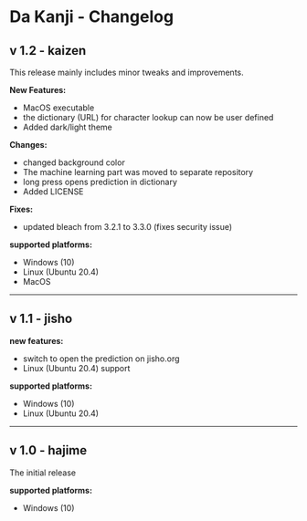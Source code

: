 # Da Kanji - Changelog

## v 1.2 - kaizen
This release mainly includes minor tweaks and improvements.

**New Features:**
* MacOS executable
* the dictionary (URL) for character lookup can now be user defined
* Added dark/light theme

**Changes:**
* changed background color
* The machine learning part was moved to separate repository
* long press opens prediction in dictionary
* Added LICENSE

**Fixes:**
* updated bleach from 3.2.1 to 3.3.0 (fixes security issue)

**supported platforms:**
* Windows (10)
* Linux (Ubuntu 20.4)
* MacOS

-------------------------------------------------------------
## v 1.1 - jisho
**new features:**
- switch to open the prediction on jisho.org
- Linux (Ubuntu 20.4) support

**supported platforms:**
* Windows (10)
* Linux (Ubuntu 20.4)

-------------------------------------------------------------
## v 1.0 - hajime
The initial release

**supported platforms:**
* Windows (10)